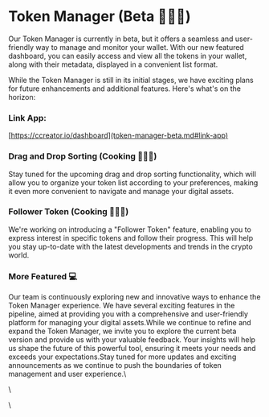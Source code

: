 # Token Manager (Beta ​👩🏻‍🍳​​​​)

Our Token Manager is currently in beta, but it offers a seamless and user-friendly way to manage and monitor your wallet. With our new featured dashboard, you can easily access and view all the tokens in your wallet, along with their metadata, displayed in a convenient list format.

While the Token Manager is still in its initial stages, we have exciting plans for future enhancements and additional features. Here's what's on the horizon:

### Link App:

[https://ccreator.io/dashboard](token-manager-beta.md#link-app)

### Drag and Drop Sorting (Cooking ​​👩🏻‍🍳​)

Stay tuned for the upcoming drag and dr​op sorting functionality, which will allow you to organize your token list according to your preferences, making it even more convenient to navigate and manage your digital assets.

### Follower Token (Cooking 👩🏻‍🍳​)

We're working on introducing a "Follower Token" feature, enabling you to express interest in specific tokens and follow their progress. This will help you stay up-to-date with the latest developments and trends in the crypto world.

### More Featured ​​💻​

Our team is continuously exploring new and innovative ways to enhance the Token Manager experience. We have several exciting features in the pipeline, aimed at providing you with a comprehensive and user-friendly platform for managing your digital assets.While we continue to refine and expand the Token Manager, we invite you to explore the current beta version and provide us with your valuable feedback. Your insights will help us shape the future of this powerful tool, ensuring it meets your needs and exceeds your expectations.Stay tuned for more updates and exciting announcements as we continue to push the boundaries of token management and user experience.\


\


\
